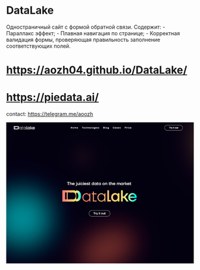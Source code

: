 # DataLake
Одностраничный сайт с формой обратной связи. Содержит:  - Параллакс эффект; - Плавная навигация по странице; - Корректная валидация формы, проверяющая правильность заполнение соответствующих полей.

# https://aozh04.github.io/DataLake/
# https://piedata.ai/

contact: https://telegram.me/aoozh

![alt text](img/screenshot.png)
